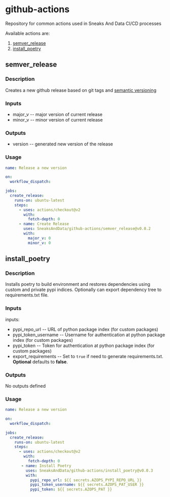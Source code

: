 # github-actions

Repository for common actions used in Sneaks And Data CI/CD processes

Available actions are:
1. [semver_release](#semver_release)
2. [install_poetry](#install_poetry)

## semver_release

### Description
Creates a new github release based on git tags and [semantic versioning](https://semver.org/)

### Inputs
- major_v -- major version of current release
- minor_v -- minor version of current release

### Outputs
- version -- generated new version of the release

### Usage
```yaml
name: Release a new version

on:
  workflow_dispatch:

jobs:
  create_release:
    runs-on: ubuntu-latest
    steps:
      - uses: actions/checkout@v2
        with:
          fetch-depth: 0
      - name: Create Release
        uses: SneaksAndData/github-actions/semver_release@v0.0.2
        with:
          major_v: 0
          minor_v: 0
```

## install_poetry

### Description
Installs poetry to build environment and restores dependencies using custom and private pypi indices.
Optionally can export dependency tree to requirements.txt file.

### Inputs
  inputs:
  - pypi_repo_url -- URL of python package index (for custom packages)
  - pypi_token_username -- Username for authentication at python package index (for custom packages)
  - pypi_token -- Token for authentication at python package index (for custom packages)
  - export_requirements -- Set to `true` if need to generate requirements.txt. **Optional** defaults to **false**.

### Outputs
No outputs defined

### Usage
```yaml
name: Release a new version

on:
  workflow_dispatch:

jobs:
  create_release:
    runs-on: ubuntu-latest
    steps:
      - uses: actions/checkout@v2
        with:
          fetch-depth: 0
       - name: Install Poetry
         uses: SneaksAndData/github-actions/install_poetry@v0.0.3
         with:
           pypi_repo_url: ${{ secrets.AZOPS_PYPI_REPO_URL }}
           pypi_token_username: ${{ secrets.AZOPS_PAT_USER }}
           pypi_token: ${{ secrets.AZOPS_PAT }}
```
